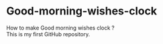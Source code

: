 # Good-morning-wishes-clock
How to make Good morning wishes clock ?
<br>
This is my first GitHub repository.
<br>
